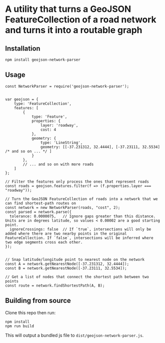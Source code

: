 # A utility that turns a GeoJSON FeatureCollection of a road network and turns it into a routable graph

## Installation

`npm install geojson-network-parser`

## Usage

```
const NetworkParser = require('geojson-network-parser');


var geojson = {
    type: 'FeatureCollection',
    features: [
        {
            type: 'Feature',
            properties: {
                layer: 'roadway',
                cost: 4
            },
            geometry: {
                type: 'LineString',
                geometry: [[-37.231312, 32.4444], [-37.23111, 32.5534] /* and so on ... */ ]
            }
        },
        // ... and so on with more roads
    ]
};

// Filter the features only process the ones that represent roads
const roads = geojson.features.filter(f => (f.properties.layer === "roadway"));

// Turn the GeoJSON FeatureCollection of roads into a network that we can find shortest-path routes on
const network = new NetworkParser(roads, "cost", 2);
const parsed = network.parse({
  tolerance: 0.0000075,   // Ignore gaps greater than this distance. Units are in degrees latitude, so values < 0.00002 are a good starting point.
  ignoreCrossings: false  // If `true`, intersections will only be added where there are two nearby points in the original FeatureCollection. If `false`, intersections will be inferred where two edge segments cross each other.
}); 


// Snap latitude/longitude point to nearest node on the network
const A = network.getNearestNode([-37.231312, 32.4444]);
const B = network.getNearestNode([-37.23111, 32.5534]);

// Get a list of nodes that connect the shortest path between two points
const route = network.findShortestPath(A, B);

```

## Building from source

Clone this repo then run:

```
npm install
npm run build
```

This will output a bundled js file to `dist/geojson-network-parser.js`.
